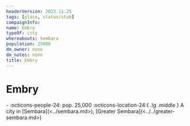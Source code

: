 ```yaml
---
headerVersion: 2023.11.25
tags: [place, status/stub]
campaignInfo:
name: Embry
typeOf: city
whereabouts: Sembara
population: 25000
dm_owner: none
dm_notes: none
title: Embry
---
```

# Embry
<div class="grid cards ext-narrow-margin ext-one-column" markdown>
-  
    :octicons-people-24: pop. 25,000  
    :octicons-location-24:{ .lg .middle } A city in [Sembara](<../sembara.md>), [Greater Sembara](<../../greater-sembara.md>)  
</div>


